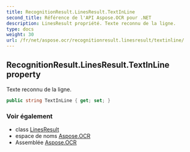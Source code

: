 ```yaml
---
title: RecognitionResult.LinesResult.TextInLine
second_title: Référence de l'API Aspose.OCR pour .NET
description: LinesResult propriété. Texte reconnu de la ligne.
type: docs
weight: 30
url: /fr/net/aspose.ocr/recognitionresult.linesresult/textinline/
---
```

## RecognitionResult.LinesResult.TextInLine property

Texte reconnu de la ligne.

```csharp
public string TextInLine { get; set; }
```

### Voir également

* class [LinesResult](../)
* espace de noms [Aspose.OCR](../../recognitionresult.linesresult/)
* Assemblée [Aspose.OCR](../../../)


